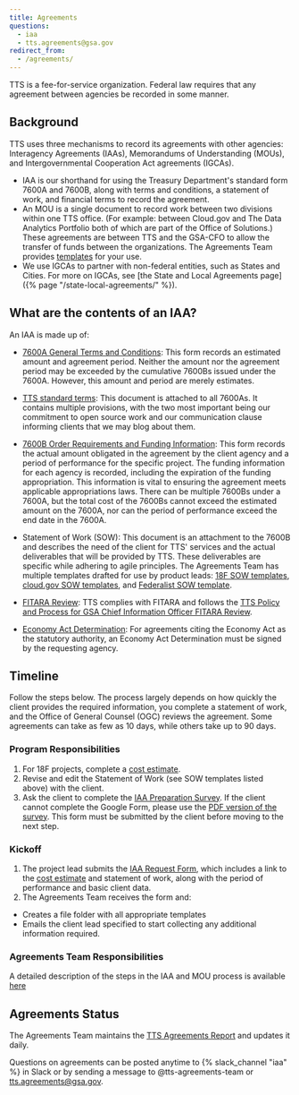 ```yaml
---
title: Agreements
questions:
  - iaa
  - tts.agreements@gsa.gov
redirect_from:
  - /agreements/
---
```


TTS is a fee-for-service organization. Federal law requires that any agreement
between agencies be recorded in some manner.

## Background

TTS uses three mechanisms to record its agreements with other agencies:
Interagency Agreements (IAAs), Memorandums of Understanding (MOUs), and
Intergovernmental Cooperation Act agreements (IGCAs).

- IAA is our shorthand for using the Treasury Department's standard form 7600A
  and 7600B, along with terms and conditions, a statement of work, and financial
  terms to record the agreement.
- An MOU is a single document to record work between two divisions within one
  TTS office. (For example: between Cloud.gov and The Data Analytics Portfolio
  both of which are part of the Office of Solutions.) These agreements are
  between TTS and the GSA-CFO to allow the transfer of funds between the
  organizations. The Agreements Team provides
  [templates](https://drive.google.com/drive/folders/0BwxvcCvwvTB3VXA0NjlXYXpGSTg)
  for your use.
- We use IGCAs to partner with non-federal entities, such as States and Cities.
  For more on IGCAs, see [the State and Local Agreements
  page]({% page "/state-local-agreements/" %}).

## What are the contents of an IAA?

An IAA is made up of:

- [7600A General Terms and Conditions](https://fiscal.treasury.gov/files/forms/form-7600a.pdf):
  This form records an estimated amount and agreement period. Neither the amount
  nor the agreement period may be exceeded by the cumulative 7600Bs issued under
  the 7600A. However, this amount and period are merely estimates.

- [TTS standard terms](https://docs.google.com/document/d/10hfF-nKJf9F7j936EBdzQO7jQZkJpsSueCE5-oSPtM0/edit):
  This document is attached to all 7600As. It contains multiple provisions, with
  the two most important being our commitment to open source work and our
  communication clause informing clients that we may blog about them.

- [7600B Order Requirements and Funding Information](https://fiscal.treasury.gov/files/forms/form-7600b.pdf):
  This form records the actual amount obligated in the agreement by the client
  agency and a period of performance for the specific project. The funding
  information for each agency is recorded, including the expiration of the
  funding appropriation. This information is vital to ensuring the agreement
  meets applicable appropriations laws. There can be multiple 7600Bs under a
  7600A, but the total cost of the 7600Bs cannot exceed the estimated amount on
  the 7600A, nor can the period of performance exceed the end date in the 7600A.

- Statement of Work (SOW): This document is an attachment to the 7600B and
  describes the need of the client for TTS' services and the actual deliverables
  that will be provided by TTS. These deliverables are specific while adhering
  to agile principles. The Agreements Team has multiple templates drafted for
  use by product leads:
  [18F SOW templates](https://docs.google.com/spreadsheets/d/11yeM0k6bLKVmvkmN2JM-a26a0S-7QwSwImM7saaV1EY/edit#gid=1280120992),
  [cloud.gov SOW templates](https://docs.google.com/document/d/1wP3n0Gxkt9kIwjkE8UQTDXZ8VcKkHR5blp3vM2qEIro/edit),
  and
  [Federalist SOW template](https://docs.google.com/document/d/1P1QOrVzLz3YWnriXmOQ73-UTSizVLX6X_pfEPGMZ-SQ/edit).

- [FITARA Review](https://drive.google.com/drive/folders/1mkCzj55hm7f3GRSSUsH9hhlSXkf0-1f9):
  TTS complies with FITARA and follows the
  [TTS Policy and Process for GSA Chief Information Officer FITARA Review](https://docs.google.com/document/d/1sO8cE3eyTclOkwnxNTMG5dg2qhP3AmJesGobM1m_LQw/edit).

- [Economy Act Determination](https://docs.google.com/document/d/1NwbUTG33JdntuXGFA0qpQZa1KpbGrvCN5ueTOMZafLY/edit):
  For agreements citing the Economy Act as the statutory authority, an Economy
  Act Determination must be signed by the requesting agency.

## Timeline

Follow the steps below. The process largely depends on how quickly the client
provides the required information, you complete a statement of work, and the
Office of General Counsel (OGC) reviews the agreement. Some agreements can take
as few as 10 days, while others take up to 90 days.

### Program Responsibilities

1. For 18F projects, complete a
   [cost estimate](https://docs.google.com/spreadsheets/d/1x87VlJ_geO2a0lekKQHsXSVyMe0D7PPMVISN6OwDXPw/edit#gid=0).
2. Revise and edit the Statement of Work (see SOW templates listed above) with
   the client.
3. Ask the client to complete the
   [IAA Preparation Survey](https://docs.google.com/forms/d/e/1FAIpQLSewf-GlKoHwnF5S_HAYAqMwLigFIZ5tha9D92l6wD38WhYdrw/viewform).
   If the client cannot complete the Google Form, please use the
   [PDF version of the survey](https://drive.google.com/drive/u/0/folders/1oVB660LSPhD-kAvy2fIFAItiA_4oTSzT).
   This form must be submitted by the client before moving to the next step.

### Kickoff

1. The project lead submits the
   [IAA Request Form](https://docs.google.com/a/gsa.gov/forms/d/e/1FAIpQLSdRQerRDxl4hPX_zTQJcY9fR9i0z3LI3dLQiKE0uyJ5fF666g/viewform),
   which includes a link to the
   [cost estimate](https://drive.google.com/open?id=0BwzPQaT19ZdofjhPRGRhLW1BWGNQc1kzTHhZbDA2YW15UzhMd05jWDYxdEtob18yTEJkbTQ)
   and statement of work, along with the period of performance and basic client
   data.
2. The Agreements Team receives the form and:

- Creates a file folder with all appropriate templates
- Emails the client lead specified to start collecting any additional
  information required.

### Agreements Team Responsibilities

A detailed description of the steps in the IAA and MOU process is available
[here](https://docs.google.com/document/d/1cMCnTpRdEvKRDEvPtI-mcuy9u2nwLJH2FaxfJVacIVA/edit?ts=5c704921)

## Agreements Status

The Agreements Team maintains the
[TTS Agreements Report](https://docs.google.com/spreadsheets/d/1v4QfXGaJVy9-CZ0n6cFLHGGs_5TL1l8uCh6ZyNYjMDk/edit#gid=141231876)
and updates it daily.

Questions on agreements can be posted anytime to {% slack_channel "iaa" %} in
Slack or by sending a message to @tts-agreements-team or tts.agreements@gsa.gov.
